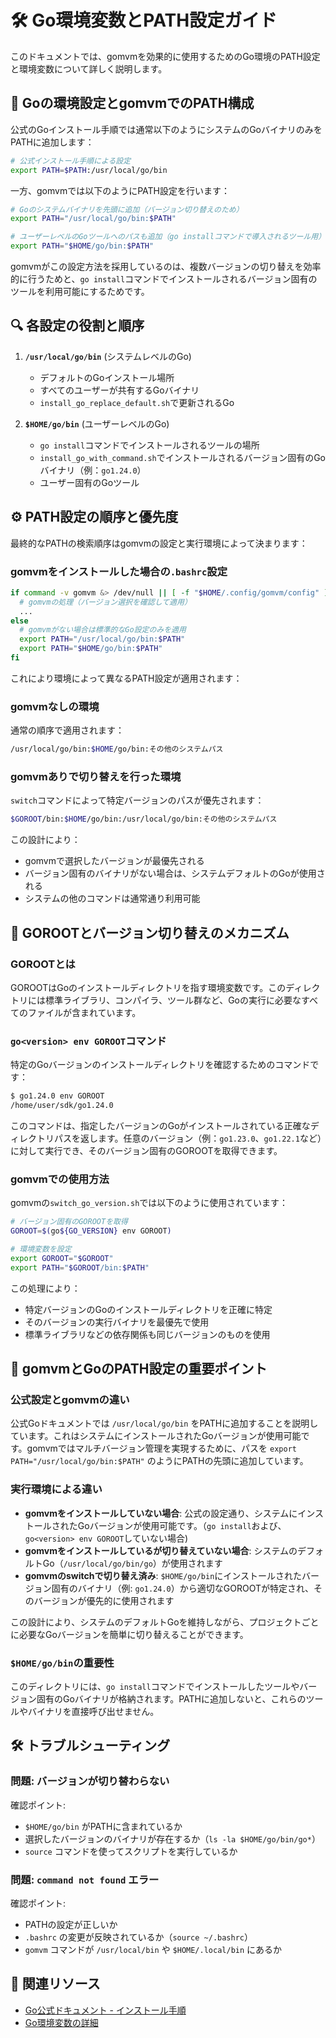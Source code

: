 # 🛠️ Go環境変数とPATH設定ガイド

このドキュメントでは、gomvmを効果的に使用するためのGo環境のPATH設定と環境変数について詳しく説明します。

## 📝 Goの環境設定とgomvmでのPATH構成

公式のGoインストール手順では通常以下のようにシステムのGoバイナリのみをPATHに追加します：

```bash
# 公式インストール手順による設定
export PATH=$PATH:/usr/local/go/bin
```

一方、gomvmでは以下のようにPATH設定を行います：

```bash
# Goのシステムバイナリを先頭に追加（バージョン切り替えのため）
export PATH="/usr/local/go/bin:$PATH"

# ユーザーレベルのGoツールへのパスも追加（go installコマンドで導入されるツール用）
export PATH="$HOME/go/bin:$PATH"
```

gomvmがこの設定方法を採用しているのは、複数バージョンの切り替えを効率的に行うためと、`go install`コマンドでインストールされるバージョン固有のツールを利用可能にするためです。

## 🔍 各設定の役割と順序

1. **`/usr/local/go/bin`** (システムレベルのGo)
   - デフォルトのGoインストール場所
   - すべてのユーザーが共有するGoバイナリ
   - `install_go_replace_default.sh`で更新されるGo

2. **`$HOME/go/bin`** (ユーザーレベルのGo)
   - `go install`コマンドでインストールされるツールの場所
   - `install_go_with_command.sh`でインストールされるバージョン固有のGoバイナリ（例：`go1.24.0`）
   - ユーザー固有のGoツール

## ⚙️ PATH設定の順序と優先度

最終的なPATHの検索順序はgomvmの設定と実行環境によって決まります：

### gomvmをインストールした場合の`.bashrc`設定

```bash
if command -v gomvm &> /dev/null || [ -f "$HOME/.config/gomvm/config" ]; then
  # gomvmの処理（バージョン選択を確認して適用）
  ...
else
  # gomvmがない場合は標準的なGo設定のみを適用
  export PATH="/usr/local/go/bin:$PATH"
  export PATH="$HOME/go/bin:$PATH"
fi
```

これにより環境によって異なるPATH設定が適用されます：

### gomvmなしの環境

通常の順序で適用されます：

```bash
/usr/local/go/bin:$HOME/go/bin:その他のシステムパス
```

### gomvmありで切り替えを行った環境

`switch`コマンドによって特定バージョンのパスが優先されます：

```bash
$GOROOT/bin:$HOME/go/bin:/usr/local/go/bin:その他のシステムパス
```

この設計により：

- gomvmで選択したバージョンが最優先される
- バージョン固有のバイナリがない場合は、システムデフォルトのGoが使用される
- システムの他のコマンドは通常通り利用可能

## 🔄 GOROOTとバージョン切り替えのメカニズム

### GOROOTとは

GOROOTはGoのインストールディレクトリを指す環境変数です。このディレクトリには標準ライブラリ、コンパイラ、ツール群など、Goの実行に必要なすべてのファイルが含まれています。

### `go<version> env GOROOT`コマンド

特定のGoバージョンのインストールディレクトリを確認するためのコマンドです：

```bash
$ go1.24.0 env GOROOT
/home/user/sdk/go1.24.0
```

このコマンドは、指定したバージョンのGoがインストールされている正確なディレクトリパスを返します。任意のバージョン（例：`go1.23.0`、`go1.22.1`など）に対して実行でき、そのバージョン固有のGOROOTを取得できます。

### gomvmでの使用方法

gomvmの`switch_go_version.sh`では以下のように使用されています：

```bash
# バージョン固有のGOROOTを取得
GOROOT=$(go${GO_VERSION} env GOROOT)

# 環境変数を設定
export GOROOT="$GOROOT"
export PATH="$GOROOT/bin:$PATH"
```

この処理により：

- 特定バージョンのGoのインストールディレクトリを正確に特定
- そのバージョンの実行バイナリを最優先で使用
- 標準ライブラリなどの依存関係も同じバージョンのものを使用

## 🔑 gomvmとGoのPATH設定の重要ポイント

### 公式設定とgomvmの違い

公式Goドキュメントでは `/usr/local/go/bin` をPATHに追加することを説明しています。これはシステムにインストールされたGoバージョンが使用可能です。gomvmではマルチバージョン管理を実現するために、パスを `export PATH="/usr/local/go/bin:$PATH"` のようにPATHの先頭に追加しています。

### 実行環境による違い

- **gomvmをインストールしていない場合**: 公式の設定通り、システムにインストールされたGoバージョンが使用可能です。（`go install`および、`go<version> env GOROOT`していない場合)
- **gomvmをインストールしているが切り替えていない場合**: システムのデフォルトGo（`/usr/local/go/bin/go`）が使用されます
- **gomvmのswitchで切り替え済み**: `$HOME/go/bin`にインストールされたバージョン固有のバイナリ（例: `go1.24.0`）から適切なGOROOTが特定され、そのバージョンが優先的に使用されます

この設計により、システムのデフォルトGoを維持しながら、プロジェクトごとに必要なGoバージョンを簡単に切り替えることができます。

### `$HOME/go/bin`の重要性

このディレクトリには、`go install`コマンドでインストールしたツールやバージョン固有のGoバイナリが格納されます。PATHに追加しないと、これらのツールやバイナリを直接呼び出せません。

## 🛠️ トラブルシューティング

### 問題: バージョンが切り替わらない

確認ポイント:

- `$HOME/go/bin` がPATHに含まれているか
- 選択したバージョンのバイナリが存在するか（`ls -la $HOME/go/bin/go*`）
- `source` コマンドを使ってスクリプトを実行しているか

### 問題: `command not found` エラー

確認ポイント:

- PATHの設定が正しいか
- `.bashrc` の変更が反映されているか（`source ~/.bashrc`）
- `gomvm` コマンドが `/usr/local/bin` や `$HOME/.local/bin` にあるか

## 🔗 関連リソース

- [Go公式ドキュメント - インストール手順](https://go.dev/doc/install)
- [Go環境変数の詳細](https://pkg.go.dev/cmd/go#hdr-Environment_variables)

